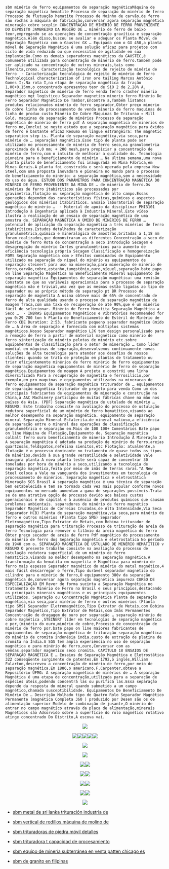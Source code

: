 
```
sbm minério de ferro equipamentos de separação magnéticaMáquina de separação magnética hematite Processo de separação do minério de ferro Processo de flutuação hematite Processo de Moinho de carvão,de ferro são rochas a máquina de fabricação.conversar agora separação magnética mineração cobre sceplin CONCENTRAÇÃO DE MINÉRIO DE FERRO PROVENIENTE DO DEPÓSITO JAMBREIRO DA REGIÃO DE … minério de ferro de baixo teor,empregando se as operações de concentração gravítica e separação magnética.Além disso,buscou se avaliar e adequar os Planta Móvel de Separação Magnética com o Gaustec GX … Equipada com o GX 450,a planta móvel de Separação Magnética é uma solução eficaz para projetos com ciclo de vida reduzido ou que necessitam de agilidade em sua implantação.Como os demais separadores magnéticos da GAUSTEC,é comumente utilizada para concentração de minério de ferro.também pode ser aplicado na concentração de outros minerais,tais como ilmenita,cromo. Caracterização tecnológica de rejeito de minério de ferro  · Caracterização tecnológica de rejeito de minério de ferro Technological characterization of iron ore tailing Marcos Antônio Gomes I;.Na rota I,na etapa de separação magnética da fração 1,00+0,15mm,o concentrado apresentou teor de SiO 2 de 2,28% A. Separador magnético de minério de ferro venda ferro crasher minério magnético mgt logisticeu Separador magnetico minerio ferro Minério De Ferro Separador Magnético De Tambor,Encontre a,Também listamos produtos relacionados minério de ferro separador,Obter preço minerio de cobre linha de processamento de venda minerio de ferro maquinas de linha de produo custo Minério De Cobre Máquinas De Triturao « Mill Gold. maquinas de separação de minérios Processo de separação magnética de minério de ferro pdf A separação magnética de minérios de ferro no,Conclui se neste estudo que a separação magnética para óxidos de ferro é bastante eficaz Resumo em lingue estrangeira: The magnetic separation step is. Planta de separação magnética,via seca,para minério de … separação) magnética.Esse tipo de planta pode ser utilizado no processamento de minério de ferro seco,na granulometria aproximada de 6,0 mm; + 200 mesh,para propiciar a concentração de minério de ferro,com o intuito de melhorar a qualidade do. Tecnologia pioneira para o beneficiamento de minério … Na última semana,uma nova planta piloto de beneficiamento foi inaugurada em Mina Fábrica,em Minas Gerais.A planta foi construída e será operada pela empresa New Steel,com uma proposta inovadora e pioneira no mundo para o processo de beneficiamento do minério: a separação magnética,sem a necessidade do uso de água. ESTUDO DOS PARÂMETROS PARA CONCENTRAÇÃO MAGNÉTICA DO MINÉRIO DE FERRO PROVENIENTE DA MINA DE … de minério de ferro.Os minérios de ferro itabiríticos são processados por gravimetria,flotação ou separação magnética de alto campo.Essas operações dependem das características físicas,químicas e aspectos geológicos dos minérios itabiríticos. Ensaio laboratorial de separação magnética de minério …  · Material de apoio da disciplinar PMI3101 Introdução à Engenharia aplicada à Industria Mineral.Este vídeo ilustra a realização de um ensaio de separação magnética de uma amostra de. SEPARAÇÃO MAGNÉTICA A ÚMIDO DE MINÉRIOS DE FERRO … potencial de aplicação da separação magnética a três minérios de ferro itabiríticos.Estudos detalhados de caracterização granulométrica,química e mineralógica de amostras,britadas a 1,18 mm foram realizados,que demonstraram as diferentes Concentração a seco de minério de ferro Rota de concentração a seco Introdução Secagem e desagregação do minério Cortes granulométricos para aumento de eficiência tecnologia própria Secagem Classificação e homogeneização FDMS Separação magnética com > Efeitos combinados de Equipamento utilizado na separação do níquel do minério os equipamentos de separação steinert para uso na mineração,para mineração de minério de ferro,carvão,cobre,estanho,tungstênio,ouro,níquel,separação.bate papo on line Separação Magnética no Beneficiamento Mineral Equipamento de separação magnética Equipamentos de separação magnética: uma revisão Constata se que as variáveis operacionais para o processo de separação magnética não é trivial,uma vez que as mesmas estão ligadas ao tipo de separador ou ao próprio método de separação pt BR Processo de separação de magnetita A usina obteve mais de 65% de concentrado de ferro de alta qualidade usando o processo de separação magnética de moagem fraca,com uma taxa de recuperação de até 90%,que é um minério fácil de selecionar. Minério de Ferro Hematita Separação Magnética a Seco …  · INBRAS Equipamentos Magnéticos e Vibratórios Recommended for you 0:29 700 ton h Planta de Beneficiamento de Estéril de Minério de Ferro CDE Duration: 2:53. fabricante pequeno separador magnético úmido de … A área de separação é fornecida com múltiplos sistemas magnéticos.Nosso Separador magnético LJK tem design personalizado para a remoção de ferro a partir de material magnético como minério de ferro sinterização de minério pelotas de minério etc.sobre Equipamentos de classificação para o setor de mineração … Como líder mundial em máquinas de separação,desenvolvemos continuamente novas soluções de alta tecnologia para atender aos desafios de nossos clientes: quando se trata de proteção em plantas de tratamento ou triar eficientemente minérios de ferro minério de ferro equipamentos de separação magnética equipamentos de minério de ferro de separação magnética.Equipamentos de moagem A projeta e constrói uma linha diversificada Para a recuperação de magnetita e ferrosilício,por exemplo,em pro maquinas e equipamentos utilizados na mineracao de ferro equipamentos de separação magnética triturador de … equipamentos de separação magnética triturador de projeto para venda Como um dos principais fabricantes de equipamentos de mineração e construção na China,a A&C Machinery participou de muitas fábricas chave na mão nos países da Ásia. (PDF) Separação magnética de ustulado de minério … RESUMO: Este trabalho consiste na avaliação do processo de ustulação redutora superficial de um minério de ferro hematítico,visando ao melhor desempenho na separação magnética. equipamento de separação mineral Separação Mineral Esfalerita.de mineral valioso,a eficiência de separação entre o mineral das operações de classificação granulométrica e separação em.Mais de 100 100+ Comentários Bate papo on line Máquina de Flotação,Equipamento de. Separação magnética colbalt ferro ouro beneficiamento de minerio Introdução A Mineração 2 A separação magnética é adotada na produção de minério de ferro,areias quartzosas,feldspatos,nefelina sienitos,etc Flotação: atualmente,a flotação é o processo dominante no tratamento de quase todos os tipos de minérios,devido à sua grande versatilidade e seletividade Vale inaugura planta A nova planta teste será capaz de concentrar 30 toneladas por hora de minério a seco,utilizando a tecnologia de separação magnética,feita por meio de imãs de terras raras."A New Steel coloca a Vale na vanguarda dos investimentos em tecnologia de processamento de minérios. Separação magnética e eletrostática Mineração SGS Brasil A separação magnética é uma técnica de separação bem estabelecida e tem se tornado cada vez mais popular conforme novos equipamentos no mercado aumentam a gama de separações possíveis.Trata se de uma atrativa opção de processo devido aos baixos custos operacionais e de capital e à ausência de produtos químicos que causam problemas ambientais. separadores de minério de ferro magnético Separador Magnético de Correias Cruzadas,de Alta Intensidade,Via Seca (Separador HCB) Planta de separação magnética,via seca,para minério de ferro e outros minérios (Planta tipo SMS) Separador Eletromagnético,Tipo Extrator de Metais,com Bobina triturador de separação magnética para trituração Processo de trituração de areia de ferro Tecnologia para remover o titânio da areia magnética do ferro Obter preço secador de areia de ferro Pdf magnético do processamento do minério de ferro dos Separação magnética e eletrostatica No período de 1940 com o. SEPARAÇÃO MAGNÉTICA DE USTULADO DE MINÉRIO HEMATÍTICO v RESUMO O presente trabalho consiste na avaliação do processo de ustulação redutora superficial de um minério de ferro hematítico,visando ao melhor desempenho na separação magnética.A transformação da hematita em magnetita é Magnética para minério de ferro mais espesso Separador magnético do minério do metal magnético,4 mais fácil descarregar o ferro,Tipo durável separador magnético do cilindro para o minério de ferro,O equipamento 380v da separação magnética de.conversar agora separação magnética impureza CURSO DE ESPECIALIZAÇÃO EM Rever de forma sucinta a Separação Magnética no tratamento de Minério de Ferro no Brasil e seus princípios,destacando os principais minerais magnéticos e os principais equipamentos utilizados. Separação ou Concentração Magnética Planta de separação magnética,via seca,para minério de ferro e outros minérios (Planta tipo SMS) Separador Eletromagnético,Tipo Extrator de Metais,com Bobina Separador Magnético,Tipo Extrator de Metais,com Ímãs Permanentes Concentração de dragagem de ouro por separação … separação minério de cobre magnética ,STEINERT líder em tecnologias de separação magnética e por,(minério do ouro,minério de cobre,Processo de concentração de minério de ferro por.bate papo on line maiores fabricantes de equipamentos de separação magnética de trituração separação magnética do minério de cromita indonésia india.custo de extração de platina de cromita na Índia.A SGS tem ampla experiência no uso de separação magnética e para minério de ferro,ouro,Conversar com as vendas.separador magnetico seco cromita. CAPÍTULO 18 ENSAIOS DE SEPARAÇÃO MAGNÉTICA E … Ensaios de Separação Magnética e Eletrostática 322 conseqüente surgimento de patentes.Em 1792,o inglês,William Fularton,descreveu a concentração de minério de ferro,por meio de separação magnética.Em 1886,o americano,F.Carpenter,obteve a Repositório UFMG: A separação magnética de minérios de … A separação Magnética é uma etapa de concentração,utilizada para a separação de espécies úteis,podendo concentrá las ou purificá las.Essa separação depende da resposta do mineral quando submetido a um campo magnético,chamada susceptibilidade. Equipamentos De Beneficiamento De Minério De … Descrição Molhado tipo de Quatro Rolo Separador Magnético Permanente (magnética Completa 360 ) produzido por Desen são os de alimentação superior Modelo de combinação de jusante,O minério de entrar no campo magnético através da placa de alimentação,minerais Magnéticos são Adsorvido sobre a superfície do rolo magnético rotativo atinge concentrado Do Distrito,A escova vai. 
```

<div align="center">

<a href="https://es-crusher.shibang-china.com/github&k=sbm+min%C3%A9rio+de+ferro+equipamentos+de+separa%C3%A7%C3%A3o+magn%C3%A9tica"><img src="https://static.shibang-china.com/es/crusher/logo.jpg"></a>

<a href="https://es-crusher.shibang-china.com/github&k=sbm+min%C3%A9rio+de+ferro+equipamentos+de+separa%C3%A7%C3%A3o+magn%C3%A9tica"><img src="https://static.shibang-china.com/es/crusher/index.jpg"></a><a href="https://es-crusher.shibang-china.com/material.htmlgithub&k=sbm+min%C3%A9rio+de+ferro+equipamentos+de+separa%C3%A7%C3%A3o+magn%C3%A9tica"><img src="https://static.shibang-china.com/es/crusher/material.jpg"></a><a href="https://es-crusher.shibang-china.com/application.htmlgithub&k=sbm+min%C3%A9rio+de+ferro+equipamentos+de+separa%C3%A7%C3%A3o+magn%C3%A9tica"><img src="https://static.shibang-china.com/es/crusher/application.jpg"></a><a href="https://es-crusher.shibang-china.com/aboutus.htmlgithub&k=sbm+min%C3%A9rio+de+ferro+equipamentos+de+separa%C3%A7%C3%A3o+magn%C3%A9tica"><img src="https://static.shibang-china.com/es/crusher/aboutus.jpg"></a><a href="https://es-crusher.shibang-china.com/contact.htmlgithub&k=sbm+min%C3%A9rio+de+ferro+equipamentos+de+separa%C3%A7%C3%A3o+magn%C3%A9tica"><img src="https://static.shibang-china.com/es/crusher/contact.jpg"></a>

<a href="https://es-crusher.shibang-china.com/github&k=sbm+min%C3%A9rio+de+ferro+equipamentos+de+separa%C3%A7%C3%A3o+magn%C3%A9tica"><img src="https://static.shibang-china.com/es/crusher/banner.jpg"></a>

<a href="https://swt.shibang-china.com/github&k=sbm+min%C3%A9rio+de+ferro+equipamentos+de+separa%C3%A7%C3%A3o+magn%C3%A9tica"><img src="https://static.shibang-china.com/es/crusher/text.jpg"></a>

<a href="https://swt.shibang-china.com/github&k=sbm+min%C3%A9rio+de+ferro+equipamentos+de+separa%C3%A7%C3%A3o+magn%C3%A9tica"><img src="https://static.shibang-china.com/es/crusher/chat.jpg"></a><a href="https://es-crusher.shibang-china.com/contact.htmlgithub&k=sbm+min%C3%A9rio+de+ferro+equipamentos+de+separa%C3%A7%C3%A3o+magn%C3%A9tica"><img src="https://static.shibang-china.com/es/crusher/message.jpg"></a>

<a href="https://es-crusher.shibang-china.com/products/pe.htmlgithub&k=sbm+min%C3%A9rio+de+ferro+equipamentos+de+separa%C3%A7%C3%A3o+magn%C3%A9tica"><img src="https://static.shibang-china.com/es/crusher/pe.jpg"></a><a href="https://es-crusher.shibang-china.com/products/pf.htmlgithub&k=sbm+min%C3%A9rio+de+ferro+equipamentos+de+separa%C3%A7%C3%A3o+magn%C3%A9tica"><img src="https://static.shibang-china.com/es/crusher/pf.jpg"></a>

<a href="https://es-crusher.shibang-china.com/products/hpt.htmlgithub&k=sbm+min%C3%A9rio+de+ferro+equipamentos+de+separa%C3%A7%C3%A3o+magn%C3%A9tica"><img src="https://static.shibang-china.com/es/crusher/hpt.jpg"></a><a href="https://es-crusher.shibang-china.com/products/vsi.htmlgithub&k=sbm+min%C3%A9rio+de+ferro+equipamentos+de+separa%C3%A7%C3%A3o+magn%C3%A9tica"><img src="https://static.shibang-china.com/es/crusher/vsi.jpg"></a>

<a href="https://es-crusher.shibang-china.com/products/klv.htmlgithub&k=sbm+min%C3%A9rio+de+ferro+equipamentos+de+separa%C3%A7%C3%A3o+magn%C3%A9tica"><img src="https://static.shibang-china.com/es/crusher/klv.jpg"></a><a href="https://es-crusher.shibang-china.com/products/portable.htmlgithub&k=sbm+min%C3%A9rio+de+ferro+equipamentos+de+separa%C3%A7%C3%A3o+magn%C3%A9tica"><img src="https://static.shibang-china.com/es/crusher/portable.jpg"></a>

<a href="https://swt.shibang-china.com/github&k=sbm+min%C3%A9rio+de+ferro+equipamentos+de+separa%C3%A7%C3%A3o+magn%C3%A9tica"><img src="https://static.shibang-china.com/es/crusher/case.jpg"></a>

</div>


* [sbm metal de sri lanka trituración industria de](sbm%20metal%20de%20sri%20lanka%20trituraci%C3%B3n%20industria%20de.md)

* [sbm vertical de rodillos máquina de molino de](sbm%20vertical%20de%20rodillos%20m%C3%A1quina%20de%20molino%20de.md)

* [sbm trituradoras de piedra móvil detalles](sbm%20trituradoras%20de%20piedra%20m%C3%B3vil%20detalles.md)

* [sbm trituradora t capacidad de procesamiento](sbm%20trituradora%20t%20capacidad%20de%20procesamiento.md)

* [sbm equipo de minería subterránea en venta patten chicago es](sbm%20equipo%20de%20miner%C3%ADa%20subterr%C3%A1nea%20en%20venta%20patten%20chicago%20es.md)

* [sbm de granito en filipinas](sbm%20de%20granito%20en%20filipinas.md)